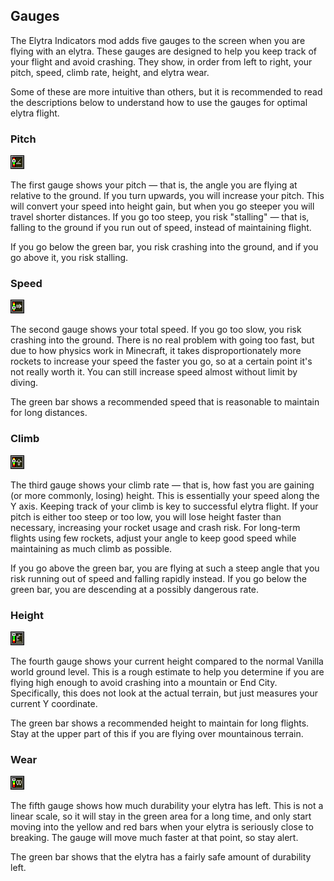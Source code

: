 ## Gauges

The Elytra Indicators mod adds five gauges to the screen when you are flying with an elytra. These gauges are designed to help you keep track of your flight and avoid crashing. They show, in order from left to right, your pitch, speed, climb rate, height, and elytra wear.

Some of these are more intuitive than others, but it is recommended to read the descriptions below to understand how to use the gauges for optimal elytra flight.

### **Pitch**

![Pitch Gauge](docs/pitch.png)

The first gauge shows your pitch — that is, the angle you are flying at relative to the ground. If you turn upwards, you will increase your pitch. This will convert your speed into height gain, but when you go steeper you will travel shorter distances. If you go too steep, you risk "stalling" — that is, falling to the ground if you run out of speed, instead of maintaining flight.

If you go below the green bar, you risk crashing into the ground, and if you go above it, you risk stalling.

### **Speed**

![speed.png](docs/speed.png)

The second gauge shows your total speed. If you go too slow, you risk crashing into the ground. There is no real problem with going too fast, but due to how physics work in Minecraft, it takes disproportionately more rockets to increase your speed the faster you go, so at a certain point it's not really worth it. You can still increase speed almost without limit by diving.

The green bar shows a recommended speed that is reasonable to maintain for long distances.

### **Climb**

![climb.png](docs/climb.png)

The third gauge shows your climb rate — that is, how fast you are gaining (or more commonly, losing) height. This is essentially your speed along the Y axis. Keeping track of your climb is key to successful elytra flight. If your pitch is either too steep or too low, you will lose height faster than necessary, increasing your rocket usage and crash risk. For long-term flights using few rockets, adjust your angle to keep good speed while maintaining as much climb as possible.

If you go above the green bar, you are flying at such a steep angle that you risk running out of speed and falling rapidly instead. If you go below the green bar, you are descending at a possibly dangerous rate.

### **Height**

![height.png](docs/height.png)

The fourth gauge shows your current height compared to the normal Vanilla world ground level. This is a rough estimate to help you determine if you are flying high enough to avoid crashing into a mountain or End City. Specifically, this does not look at the actual terrain, but just measures your current Y coordinate.

The green bar shows a recommended height to maintain for long flights. Stay at the upper part of this if you are flying over mountainous terrain.

### **Wear**

![wear.png](docs/wear.png)

The fifth gauge shows how much durability your elytra has left. This is not a linear scale, so it will stay in the green area for a long time, and only start moving into the yellow and red bars when your elytra is seriously close to breaking. The gauge will move much faster at that point, so stay alert.

The green bar shows that the elytra has a fairly safe amount of durability left.